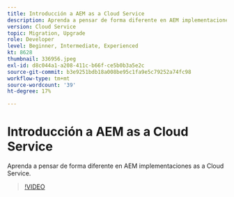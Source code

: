 ```yaml
---
title: Introducción a AEM as a Cloud Service
description: Aprenda a pensar de forma diferente en AEM implementaciones as a Cloud Service.
version: Cloud Service
topic: Migration, Upgrade
role: Developer
level: Beginner, Intermediate, Experienced
kt: 8628
thumbnail: 336956.jpeg
exl-id: d8c044a1-a208-411c-b66f-ce5b0b3a5e2c
source-git-commit: b3e9251bdb18a008be95c1fa9e5c79252a74fc98
workflow-type: tm+mt
source-wordcount: '39'
ht-degree: 17%

---
```


# Introducción a AEM as a Cloud Service

Aprenda a pensar de forma diferente en AEM implementaciones as a Cloud Service.

>[!VIDEO](https://video.tv.adobe.com/v/336956?quality=12&learn=on)
